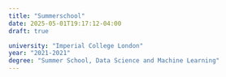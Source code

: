 ```yaml
---
title: "Summerschool"
date: 2025-05-01T19:17:12-04:00
draft: true

university: "Imperial College London"
year: "2021-2021"
degree: "Summer School, Data Science and Machine Learning"
---
```

